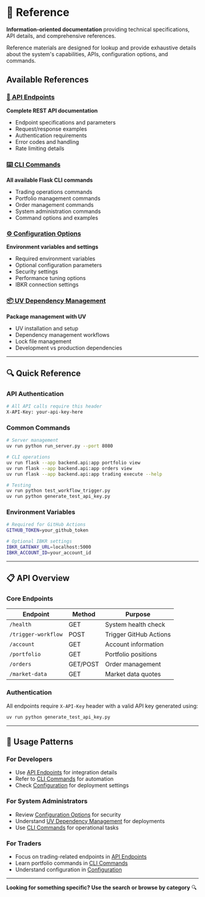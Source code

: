 # 📖 Reference

**Information-oriented documentation** providing technical specifications, API details, and comprehensive references.

Reference materials are designed for lookup and provide exhaustive details about the system's capabilities, APIs, configuration options, and commands.

## Available References

### [🔌 API Endpoints](api-endpoints.md)
**Complete REST API documentation**
- Endpoint specifications and parameters
- Request/response examples
- Authentication requirements
- Error codes and handling
- Rate limiting details

### [⌨️ CLI Commands](cli-commands.md)
**All available Flask CLI commands**
- Trading operations commands
- Portfolio management commands
- Order management commands
- System administration commands
- Command options and examples

### [⚙️ Configuration Options](configuration.md)
**Environment variables and settings**
- Required environment variables
- Optional configuration parameters
- Security settings
- Performance tuning options
- IBKR connection settings

### [📦 UV Dependency Management](uv-dependency-management.md)
**Package management with UV**
- UV installation and setup
- Dependency management workflows
- Lock file management
- Development vs production dependencies

---

## 🔍 Quick Reference

### API Authentication
```bash
# All API calls require this header
X-API-Key: your-api-key-here
```

### Common Commands
```bash
# Server management
uv run python run_server.py --port 8080

# CLI operations
uv run flask --app backend.api:app portfolio view
uv run flask --app backend.api:app orders view
uv run flask --app backend.api:app trading execute --help

# Testing
uv run python test_workflow_trigger.py
uv run python generate_test_api_key.py
```

### Environment Variables
```bash
# Required for GitHub Actions
GITHUB_TOKEN=your_github_token

# Optional IBKR settings
IBKR_GATEWAY_URL=localhost:5000
IBKR_ACCOUNT_ID=your_account_id
```

---

## 📋 API Overview

### Core Endpoints

| Endpoint | Method | Purpose |
|----------|--------|---------|
| `/health` | GET | System health check |
| `/trigger-workflow` | POST | Trigger GitHub Actions |
| `/account` | GET | Account information |
| `/portfolio` | GET | Portfolio positions |
| `/orders` | GET/POST | Order management |
| `/market-data` | GET | Market data quotes |

### Authentication

All endpoints require `X-API-Key` header with a valid API key generated using:
```bash
uv run python generate_test_api_key.py
```

---

## 🎯 Usage Patterns

### For Developers
- Use [API Endpoints](api-endpoints.md) for integration details
- Refer to [CLI Commands](cli-commands.md) for automation
- Check [Configuration](configuration.md) for deployment settings

### For System Administrators  
- Review [Configuration Options](configuration.md) for security
- Understand [UV Dependency Management](uv-dependency-management.md) for deployments
- Use [CLI Commands](cli-commands.md) for operational tasks

### For Traders
- Focus on trading-related endpoints in [API Endpoints](api-endpoints.md)
- Learn portfolio commands in [CLI Commands](cli-commands.md)
- Understand configuration in [Configuration](configuration.md)

---

**Looking for something specific? Use the search or browse by category** 🔍 